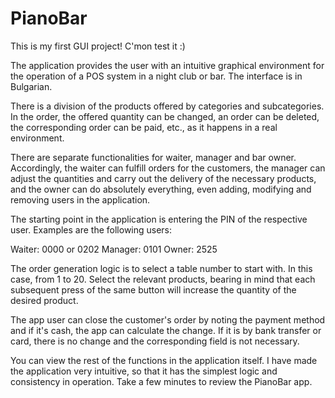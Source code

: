 # PianoBar
This is my first GUI project! C'mon test it :)

The application provides the user with an intuitive graphical environment for the operation of a POS system in a night club or bar.
The interface is in Bulgarian.

There is a division of the products offered by categories and subcategories. In the order, the offered quantity can be changed, an order can be deleted, the corresponding order can be paid, etc., as it happens in a real environment.

There are separate functionalities for waiter, manager and bar owner. Accordingly, the waiter can fulfill orders for the customers, the manager can adjust the quantities and carry out the delivery of the necessary products, and the owner can do absolutely everything, even adding, modifying and removing users in the application.


The starting point in the application is entering the PIN of the respective user. Examples are the following users:

Waiter: 0000 or 0202
Manager: 0101
Owner: 2525

The order generation logic is to select a table number to start with. In this case, from 1 to 20. Select the relevant products, bearing in mind that each subsequent press of the same button will increase the quantity of the desired product.

The app user can close the customer's order by noting the payment method and if it's cash, the app can calculate the change. If it is by bank transfer or card, there is no change and the corresponding field is not necessary.

You can view the rest of the functions in the application itself. I have made the application very intuitive, so that it has the simplest logic and consistency in operation. Take a few minutes to review the PianoBar app.

